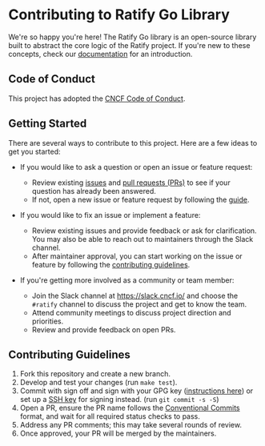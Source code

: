# Contributing to Ratify Go Library

We're so happy you're here! The Ratify Go library is an open-source library built to abstract the core logic of the Ratify project.
If you're new to these concepts, check our [documentation](https://ratify.dev/docs/category/concepts) for an introduction.

## Code of Conduct

This project has adopted the [CNCF Code of Conduct](https://github.com/cncf/foundation/blob/master/code-of-conduct.md).

## Getting Started
There are several ways to contribute to this project. Here are a few ideas to get you started:
- If you would like to ask a question or open an issue or feature request:
    - Review existing [issues](https://github.com/notaryproject/ratify-go/issues) and [pull requests (PRs)](https://github.com/notaryproject/ratify-go/pulls) to see if your question has already been answered.
    - If not, open a new issue or feature request by following the [guide](https://github.com/notaryproject/ratify-go/issues/new).

- If you would like to fix an issue or implement a feature:
    - Review existing issues and provide feedback or ask for clarification. You may also be able to reach out to maintainers through the Slack channel.
    - After maintainer approval, you can start working on the issue or feature by following the [contributing guidelines](#contributing-guidelines).

- If you're getting more involved as a community or team member:
    - Join the Slack channel at https://slack.cncf.io/ and choose the `#ratify` channel to discuss the project and get to know the team.
    - Attend community meetings to discuss project direction and priorities.
    - Review and provide feedback on open PRs.

## Contributing Guidelines
1. Fork this repository and create a new branch.
2. Develop and test your changes (run `make test`).
3. Commit with sign off and sign with your GPG key ([instructions here](https://docs.github.com/authentication/managing-commit-signature-verification/signing-commits)) or set up a [SSH key](https://docs.github.com/authentication/managing-commit-signature-verification/telling-git-about-your-signing-key#telling-git-about-your-ssh-key) for signing instead. (run `git commit -s -S`)
4. Open a PR, ensure the PR name follows the [Conventional Commits](https://www.conventionalcommits.org/) format, and wait for all required status checks to pass.
5. Address any PR comments; this may take several rounds of review.
6. Once approved, your PR will be merged by the maintainers.
